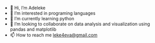 - 👋 Hi, I’m Adeleke
- 👀 I’m interested in programing languages
- 🌱 I’m currently learning python
- 💞️ I’m looking to collaborate on data analysis and visualization using pandas and matplotlib
- 📫 How to reach me leke4eva@gmail.com

<!---
leke-knows/leke-knows is a ✨ special ✨ repository because its `README.md` (this file) appears on your GitHub profile.
You can click the Preview link to take a look at your changes.
--->
